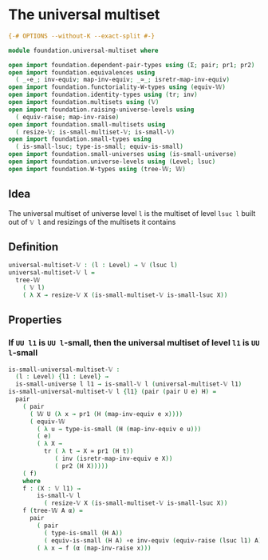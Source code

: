 # The universal multiset

```agda
{-# OPTIONS --without-K --exact-split #-}

module foundation.universal-multiset where

open import foundation.dependent-pair-types using (Σ; pair; pr1; pr2)
open import foundation.equivalences using
  ( _∘e_; inv-equiv; map-inv-equiv; _≃_; isretr-map-inv-equiv)
open import foundation.functoriality-W-types using (equiv-𝕎)
open import foundation.identity-types using (tr; inv)
open import foundation.multisets using (𝕍)
open import foundation.raising-universe-levels using
  ( equiv-raise; map-inv-raise)
open import foundation.small-multisets using
  ( resize-𝕍; is-small-multiset-𝕍; is-small-𝕍)
open import foundation.small-types using
  ( is-small-lsuc; type-is-small; equiv-is-small)
open import foundation.small-universes using (is-small-universe)
open import foundation.universe-levels using (Level; lsuc)
open import foundation.W-types using (tree-𝕎; 𝕎)
```

## Idea

The universal multiset of universe level `l` is the multiset of level `lsuc l` built out of `𝕍 l` and resizings of the multisets it contains

## Definition
```agda
universal-multiset-𝕍 : (l : Level) → 𝕍 (lsuc l)
universal-multiset-𝕍 l =
  tree-𝕎
    ( 𝕍 l)
    ( λ X → resize-𝕍 X (is-small-multiset-𝕍 is-small-lsuc X))
```

## Properties

### If `UU l1` is `UU l`-small, then the universal multiset of level `l1` is `UU l`-small

```agda
is-small-universal-multiset-𝕍 :
  (l : Level) {l1 : Level} →
  is-small-universe l l1 → is-small-𝕍 l (universal-multiset-𝕍 l1)
is-small-universal-multiset-𝕍 l {l1} (pair (pair U e) H) =
  pair
    ( pair
      ( 𝕎 U (λ x → pr1 (H (map-inv-equiv e x))))
      ( equiv-𝕎
        ( λ u → type-is-small (H (map-inv-equiv e u)))
        ( e)
        ( λ X →
          tr ( λ t → X ≃ pr1 (H t))
             ( inv (isretr-map-inv-equiv e X))
             ( pr2 (H X)))))
    ( f)
    where
    f : (X : 𝕍 l1) →
        is-small-𝕍 l
          ( resize-𝕍 X (is-small-multiset-𝕍 is-small-lsuc X))
    f (tree-𝕎 A α) =
      pair
        ( pair
          ( type-is-small (H A))
          ( equiv-is-small (H A) ∘e inv-equiv (equiv-raise (lsuc l1) A)))
        ( λ x → f (α (map-inv-raise x)))
```
